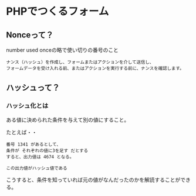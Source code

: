 # PHPでつくるフォーム

## Nonceって？

number used onceの略で使い切りの番号のこと

```
ナンス（ハッシュ）を作成し、フォームまたはアクションを介して送信し、
フォームデータを受け入れる前、またはアクションを実行する前に、ナンスを確認します。
```

## ハッシュって？

### ハッシュ化とは

ある値に決められた条件を与えて別の値にすること。

たとえば・・

```
番号 1341 があるとして、
条件が それぞれの値に3を足す だとする
すると、出力値は 4674 となる。

この出力値がハッシュ値である
```

こうすると、条件を知っていれば元の値がなんだったのかを解読することができる。
